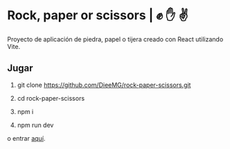 # Rock, paper or scissors | ✊ ✋ ✌️

Proyecto de aplicación de piedra, papel o tijera creado con React utilizando Vite.

## Jugar 
1) git clone https://github.com/DieeMG/rock-paper-scissors.git

2) cd rock-paper-scissors

3) npm i

4) npm run dev

o entrar [aquí](https://dieemg.github.io/rock-paper-scissors/).
